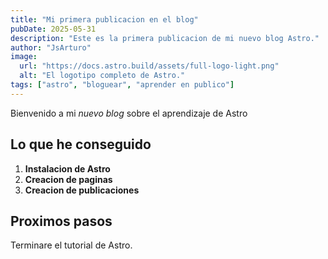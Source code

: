 ```yaml
---
title: "Mi primera publicacion en el blog"
pubDate: 2025-05-31
description: "Este es la primera publicacion de mi nuevo blog Astro."
author: "JsArturo"
image:
  url: "https://docs.astro.build/assets/full-logo-light.png"
  alt: "El logotipo completo de Astro."
tags: ["astro", "bloguear", "aprender en publico"]
---
```


Bienvenido a mi _nuevo blog_ sobre el aprendizaje de Astro

## Lo que he conseguido

1. **Instalacion de Astro**
1. **Creacion de paginas**
1. **Creacion de publicaciones**

## Proximos pasos

Terminare el tutorial de Astro.
